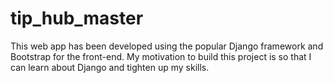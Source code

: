 # tip_hub_master
This web app has been developed using the popular Django framework and Bootstrap for the front-end. My motivation to build this project is so that I can learn about Django and tighten up my skills.
